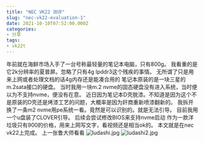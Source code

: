```yaml
---
title: "NEC VK22 测评"
slug: "nec-vk22-evaluation-1"
date: 2021-10-10T07:52:00.000Z
categories:
- 分享
tags:
- vk22t
---
```


年前就在海鲜市场入手了一台号称最轻量的笔记本电脑，只有800g。
我看重的是它2k分辨率的夏普屏。忽略了只有4g lpddr3这个残疾的事情。
无所谓了只是用来上网或者处理文档的话4g内存还是能凑合用的
笔记本原装的是一块三星的m.2sata接口的硬盘。
当时我用一块m.2 nvme的固态硬盘没有进入系统，当时便以为不支持nvme，便没有在意。
近日因为笔记本D壳脱漆。不知道是因为这个不是原装的D壳还是烤漆工艺的问题，大概率是因为奸商重新喷漆翻新的。
我拆开换了一条m2 nvme用pe系统一看。竟然是可以识别的。就是无法引导。
目前我用一个u盘装了CLOVER引导。
后续会尝试修改BIOS来支持nvme启动
作为一款洋垃圾只有900的价格，用来上网写文字，看视频还是相当ok的。
本文就是在nec vk22上完成。
上一张鲁大师看看
![ludashi.jpg][1]
![ludashi2.jpg][2]


  [1]: https://blog.asbid.cn/usr/uploads/2021/10/1718321267.jpg
  [2]: https://blog.asbid.cn/usr/uploads/2021/10/2198726438.jpg
